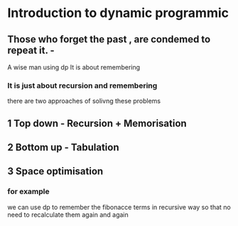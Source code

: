 # Introduction to dynamic programmic
## Those who forget the past , are condemed to repeat it. -
 A wise man using dp
 It is about remembering 

 ### It is just about recursion and remembering
 there are two approaches of solivng these problems 
 ## 1 Top down - Recursion + Memorisation
 ## 2 Bottom up - Tabulation
 ## 3 Space optimisation

### for example
we can use dp to remember the fibonacce terms in recursive way so that no need to recalculate them again and again 
